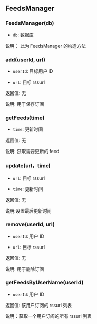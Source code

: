 ## FeedsManager

### FeedsManager(db)

- `db`: 数据库

说明： 此为 FeedsManager 的构造方法

### add(userId, url)

- `userId`:  目标用户 ID

- `url`:  目标 rssurl

返回值: 无

说明: 用于保存订阅

### getFeeds(time)

- `time`: 更新时间

返回值: 无

说明: 获取需要更新的 feed

### update(url，time)

- `url`:  目标 rssurl

- `time`: 更新时间

返回值: 无

说明:设置最后更新时间

### remove(userId, url)

- `userId`:  用户 ID

- `url`: 目标 rssurl

返回值: 无

说明: 用于删除订阅

### getFeedsByUserName(userId)

- `userId`:  用户 ID

返回值:  该用户订阅的 rssurl 列表

说明：获取一个用户订阅的所有 rssurl 列表
